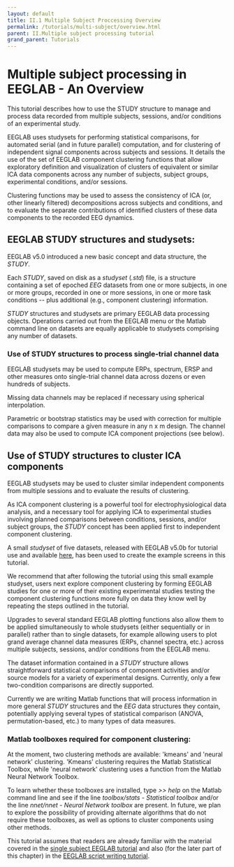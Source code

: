 ```yaml
---
layout: default
title: II.1 Multiple Subject Proccessing Overview
permalink: /tutorials/multi-subject/overview.html
parent: II.Multiple subject processing tutorial
grand_parent: Tutorials 
---
```


Multiple subject processing in EEGLAB - An Overview
=====================================================

This tutorial describes how to use the STUDY structure to manage and process data recorded from multiple subjects,
sessions, and/or conditions of an experimental study. 

EEGLAB uses studysets for performing statistical comparisons, for automated serial
(and in future parallel) computation, and for clustering of independent
signal components across subjects and sessions. It details the use of the 
set of EEGLAB component clustering functions that allow
exploratory definition and visualization of clusters of equivalent or
similar ICA data components across any number of subjects, subject
groups, experimental conditions, and/or sessions. 

Clustering functions
may be used to assess the consistency of ICA (or, other linearly
filtered) decompositions across subjects and conditions, and to evaluate
the separate contributions of identified clusters of these data
components to the recorded EEG dynamics.

EEGLAB STUDY structures and studysets:
---------------------------------------
EEGLAB v5.0 introduced a new basic concept and data structure, the
*STUDY*. 

Each *STUDY*, saved on disk as a *studyset* (*.std*) file, is a
structure containing a set of epoched *EEG* datasets from one or more
subjects, in one or more groups, recorded in one or more sessions, in
one or more task conditions -- plus additional (e.g., component
clustering) information. 

*STUDY* structures
and studysets are primary EEGLAB data processing objects. Operations carried out from the EEGLAB menu or the Matlab
command line on datasets are equally applicable to studysets
comprising any number of datasets.

### Use of STUDY structures to process single-trial channel data

EEGLAB studysets may be used to compute ERPs, spectrum,
ERSP and other measures onto single-trial channel data across dozens or
even hundreds of subjects. 

Missing data channels may be replaced if
necessary using spherical interpolation. 

Parametric or bootstrap
statistics may be used with correction for multiple comparisons to
compare a given measure in any n x m design. The channel data may also
be used to compute ICA component projections (see below).


Use of STUDY structures to cluster ICA components
----------------------------------

EEGLAB studysets may be used to cluster similar independent components
from multiple sessions and to evaluate the results of clustering. 

As ICA
component clustering is a powerful tool for electrophysiological data
analysis, and a necessary tool for applying ICA to experimental studies
involving planned comparisons between conditions, sessions, and/or
subject groups, the *STUDY* concept has been applied first to
independent component clustering. 

A small *studyset* of five datasets,
released with EEGLAB v5.0b for tutorial use and available
[here](ftp://sccn.ucsd.edu/pub/5subjects_reduced.zip), has been used to
create the example screens in this tutorial. 

We recommend that after following the
tutorial using this small example studyset, users next explore component
clustering by forming EEGLAB studies for one or more of their existing
experimental studies testing the component clustering functions more
fully on data they know well by repeating the steps outlined in the tutorial.

Upgrades to several standard EEGLAB plotting functions also allow them
to be applied simultaneously to whole studysets (either sequentially or
in parallel) rather than to single datasets, for example allowing users
to plot grand average channel data measures (ERPs, channel spectra,
etc.) across multiple subjects, sessions, and/or conditions from the
EEGLAB menu.

The dataset information contained in a *STUDY* structure allows
straightforward statistical comparisons of component activities and/or
source models for a variety of experimental designs. Currently, only a
few two-condition comparisons are directly supported. 

Currently we are
writing Matlab functions that will process information in more general
*STUDY* structures and the *EEG* data structures they contain,
potentially applying several types of statistical comparison (ANOVA,
permutation-based, etc.) to many types of data measures.

### Matlab toolboxes required for component clustering:

At the moment, two clustering methods are available: 'kmeans' and 'neural
network' clustering. 'Kmeans' clustering requires the Matlab Statistical
Toolbox, while 'neural network' clustering uses a function from the
Matlab Neural Network Toolbox. 

To learn whether these toolboxes are
installed, type *\>\> help* on the Matlab command line and see if the
line *toolbox/stats - Statistical toolbox* and/or the line *nnet/nnet -
Neural Network toolbox* are present. In future, we plan to explore the
possibility of providing alternate algorithms that do not require these
toolboxes, as well as options to cluster components using other methods.

This tutorial assumes that readers are already familiar with the
material covered in the [single subject EEGLAB tutorial](/tutorials/single-subject) and
also (for the later part of this chapter) in the [EEGLAB script writing tutorial](/tutorials/advanced-topics/writing-EEGLAB-scripts.html).

